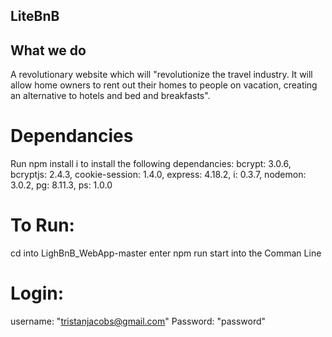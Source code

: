 ## LiteBnB 

## What we do
A revolutionary website which will "revolutionize the travel industry. It will allow home owners to rent out their homes to people on vacation, creating an alternative to hotels and bed and breakfasts".

# Dependancies 
Run npm install i to install the following dependancies:
  bcrypt: 3.0.6,
  bcryptjs: 2.4.3,
  cookie-session: 1.4.0,
  express: 4.18.2,
  i: 0.3.7,
  nodemon: 3.0.2,
  pg: 8.11.3,
  ps: 1.0.0

  # To Run:
  cd into LighBnB_WebApp-master
  enter npm run start into the Comman Line

  # Login:
  username: "tristanjacobs@gmail.com" Password: "password"
